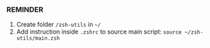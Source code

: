 ### REMINDER

1. Create folder `/zsh-utils` in `~/`
2. Add instruction inside `.zshrc` to source main script: `source ~/zsh-utils/main.zsh`
